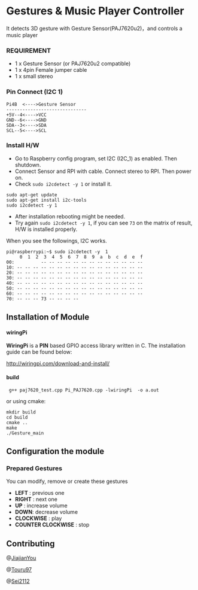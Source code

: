 # Gestures &  Music Player Controller

It detects 3D gesture with Gesture Sensor(PAJ7620u2)，and controls  a music player

### REQUIREMENT

- 1 x Gesture Sensor (or PAJ7620u2 compatible)
- 1 x 4pin Female jumper cable
- 1 x small stereo

### Pin Connect (I2C 1)

```
Pi4B  <---->Gesture Sensor 
------------------------------
+5V--4<---->VCC
GND--6<---->GND
SDA--3<---->SDA
SCL--5<---->SCL
```



### Install H/W

- Go to Raspberry config program, set I2C (I2C_1) as enabled. Then shutdown.
- Connect Sensor and RPI with cable. Connect  stereo to RPI. Then power on.
- Check `sudo i2cdetect -y 1` or install it.

```
sudo apt-get update
sudo apt-get install i2c-tools
sudo i2cdetect -y 1
```

- After installation rebooting might be needed.
- Try again `sudo i2cdetect -y 1`, if you can see `73` on the matrix of result, H/W is installed properly.

When you see the followings,  I2C  works.

```
pi@raspberrypi:~$ sudo i2cdetect -y  1 
     0  1  2  3  4  5  6  7  8  9  a  b  c  d  e  f
00:          -- -- -- -- -- -- -- -- -- -- -- -- -- 
10: -- -- -- -- -- -- -- -- -- -- -- -- -- -- -- -- 
20: -- -- -- -- -- -- -- -- -- -- -- -- -- -- -- -- 
30: -- -- -- -- -- -- -- -- -- -- -- -- -- -- -- -- 
40: -- -- -- -- -- -- -- -- -- -- -- -- -- -- -- -- 
50: -- -- -- -- -- -- -- -- -- -- -- -- -- -- -- -- 
60: -- -- -- -- -- -- -- -- -- -- -- -- -- -- -- -- 
70: -- -- -- 73 -- -- -- -- 
```



## Installation of Module

#### wiringPi

**WiringPi** is a **PIN** based GPIO access library written in C. The installation guide can be found below:

http://wiringpi.com/download-and-install/

#### build

```
 g++ paj7620_test.cpp Pi_PAJ7620.cpp -lwiringPi  -o a.out
```

or using cmake:

```
mkdir build
cd build
cmake ..
make
./Gesture_main
```






## Configuration the module

### Prepared Gestures

You can modify, remove or create these gestures 
- **LEFT** : previous one
- **RIGHT** : next one
- **UP** : increase volume
- **DOWN**: decrease volume
- **CLOCKWISE** : play 
- **COUNTER CLOCKWISE** : stop

## Contributing

@[JiajianYou](https://github.com/JiajianYou)

@[Touru97](https://github.com/Touru97)

@[Sei2112](https://github.com/Sei2112)

